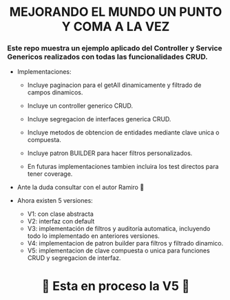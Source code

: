 
<h1 align="center">
  MEJORANDO EL MUNDO UN PUNTO Y COMA A LA VEZ
</h1>

<h3 aling="center">Este repo muestra un ejemplo aplicado del Controller y Service Genericos realizados con todas las funcionalidades CRUD.</h3>

<p align="center">

  - Implementaciones:

    - Incluye paginacion para el getAll dinamicamente y filtrado de campos dinamicos.
    
    - Incluye un controller generico CRUD.
    
    - Incluye segregacion de interfaces generica CRUD.
    
    - Incluye metodos de obtencion de entidades mediante clave unica o compuesta.
    
    - Incluye patron BUILDER para hacer filtros personalizados.
    
    - En futuras implementaciones tambien incluira los test directos para tener coverage.
      
  - Ante la duda consultar con el autor Ramiro 🍃
  
  - Ahora existen 5 versiones:
    - V1: con clase abstracta 
    - V2: interfaz con default
    - V3: implementación de filtros y auditoría automatica, incluyendo todo lo implementado en anteriores versiones.
    - V4: implementacion de patron builder para filtros y filtrado dinamico.
    - V5: implementacion de clave compuesta o unica para funciones CRUD y segregacion de interfaz.
</p>

<h1 align="center">
  🍃 Esta en proceso la V5 🚀
</h1>
